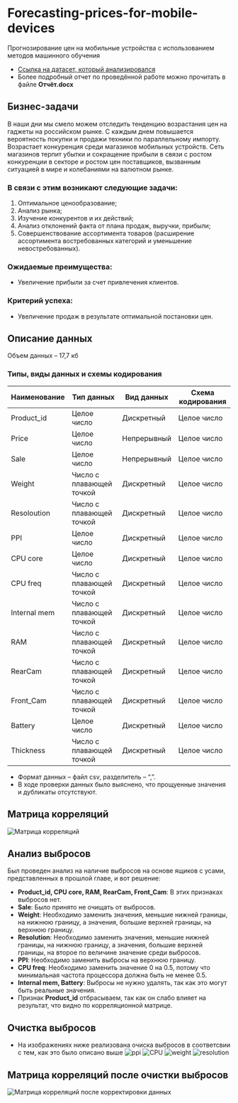 # Forecasting-prices-for-mobile-devices
Прогнозирование цен на мобильные устройства с использованием методов машинного обучения
- [Ссылка на датасет, который анализировался](https://www.kaggle.com/datasets/mohannapd/mobile-price-prediction)
- Более подробный отчет по проведённой работе можно прочитать в файле **Отчёт.docx**
## Бизнес-задачи
В наши дни мы смело можем отследить тенденцию возрастания цен на гаджеты на российском рынке. С каждым днем повышается вероятность покупки и продажи техники по параллельному импорту. Возрастает конкуренция среди магазинов мобильных устройств. Сеть магазинов терпит убытки и сокращение прибыли в связи с ростом конкуренции в секторе и ростом цен поставщиков, вызванным ситуацией в мире и колебаниями на валютном рынке.

### В связи с этим возникают следующие задачи:
1. Оптимальное ценообразование;
2. Анализ рынка;
3. Изучение конкурентов и их действий;
4. Анализ отклонений факта от плана продаж, выручки, прибыли;
5. Совершенствование ассортимента товаров (расширение ассортимента востребованных категорий и уменьшение невостребованных).

### Ожидаемые преимущества:
- Увеличение прибыли за счет привлечения клиентов.

### Критерий успеха:
- Увеличение продаж в результате оптимальной постановки цен.

## Описание данных
Объем данных – 17,7 кб
### Типы, виды данных и схемы кодирования

| Наименование     | Тип данных               | Вид данных   | Схема кодирования |
|------------------|--------------------------|--------------|-------------------|
| Product_id       | Целое число               | Дискретный   | Целое число       |
| Price            | Целое число               | Непрерывный  | Целое число       |
| Sale             | Целое число               | Непрерывный  | Целое число       |
| Weight           | Число с плавающей точкой  | Дискретный   | Целое число       |
| Resolоution       | Число с плавающей точкой  | Дискретный   | Целое число       |
| PPI              | Целое число               | Дискретный   | Целое число       |
| CPU core         | Целое число               | Дискретный   | Целое число       |
| CPU freq         | Число с плавающей точкой  | Дискретный   | Целое число       |
| Internal mem     | Число с плавающей точкой  | Дискретный   | Целое число       |
| RAM              | Число с плавающей точкой  | Дискретный   | Целое число       |
| RearCam          | Число с плавающей точкой  | Дискретный   | Целое число       |
| Front_Cam        | Число с плавающей точкой  | Дискретный   | Целое число       |
| Battery          | Целое число               | Дискретный   | Целое число       |
| Thickness        | Число с плавающей точкой  | Дискретный   | Целое число       |
-  Формат данных – файл csv, разделитель – “,”.
- В ходе проверки данных было выяснено, что прощуенные значения и дубликаты отсутствуют.
## Матрица корреляций
![Матрица корреляций](images/matrix.png)
## Анализ выбросов
Был проведен анализ на наличие выбросов на основе ящиков с усами, представленных в прошлой главе, и вот решение:
- **Product_id, CPU core, RAM, RearCam, Front_Cam**: В этих признаках выбросов нет.
- **Sale**: Было принято не очищать от выбросов.
- **Weight**: Необходимо заменить значения, меньшие нижней границы, на нижнюю границу, а значения, большие верхней границы, на верхнюю границу.
- **Resolution**: Необходимо заменить значения, меньшие нижней границы, на нижнюю границу, а значения, большие верхней границы, на второе по величине значение среди выбросов.
- **PPI**: Необходимо заменить выбросы на верхнюю границу.
- **CPU freq**: Необходимо заменить значение 0 на 0.5, потому что минимальная частота процессора должна быть не менее 0.5.
- **Internal mem, Battery**: Выбросы не нужно удалять, так как это могут быть реальные значения.
- Признак **Product_id** отбрасываем, так как он слабо влияет на результат, что видно по корреляционной матрице.
## Очистка выбросов
- На изображениях ниже реализована очиска выбросов в соответсвии с тем, как это было описано выше
![ppi](images/usi1.png)
![CPU](images/usi2.png)
![weight](images/usi3.png)
![resolution](images/usi4.png)
## Матрица корреляций после очистки выбросов
![Матрица корреляций после корректировки данных](images/matrix2.png)




